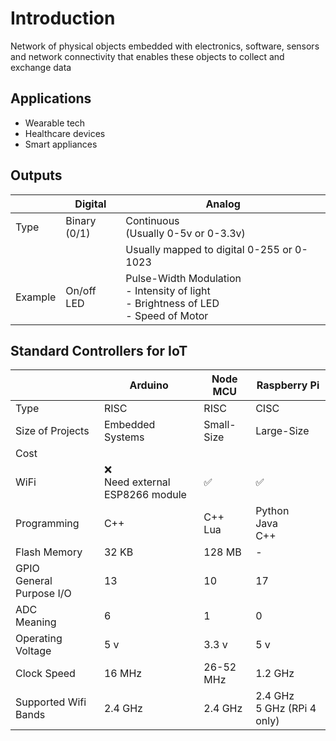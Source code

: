 # Introduction

Network of physical objects embedded with electronics, software, sensors and network connectivity that enables these objects to collect and exchange data

## Applications

- Wearable tech
- Healthcare devices
- Smart appliances

## Outputs

|         | Digital           | Analog                                                       |
| ------- | ----------------- | ------------------------------------------------------------ |
| Type    | Binary<br />(0/1) | Continuous<br />(Usually 0-5v or 0-3.3v)                     |
|         |                   | Usually mapped to digital 0-255 or 0-1023                    |
| Example | On/off LED        | Pulse-Width Modulation<br />- Intensity of light<br />- Brightness of LED<br />- Speed of Motor |

## Standard Controllers for IoT

|                               | Arduino                             | Node MCU     | Raspberry Pi                    |
| ----------------------------- | ----------------------------------- | ------------ | ------------------------------- |
| Type                          | RISC                                | RISC         | CISC                            |
| Size of Projects              | Embedded Systems                    | Small-Size   | Large-Size                      |
| Cost                          |                                     |              |                                 |
| WiFi                          | ❌<br />Need external ESP8266 module | ✅            | ✅                               |
| Programming                   | C++                                 | C++<br />Lua | Python<br />Java<br />C++       |
| Flash Memory                  | 32 KB                               | 128 MB       | -                               |
| GPIO<br />General Purpose I/O | 13                                  | 10           | 17                              |
| ADC<br />Meaning              | 6                                   | 1            | 0                               |
| Operating Voltage             | 5 v                                 | 3.3 v        | 5 v                             |
| Clock Speed                   | 16 MHz                              | 26-52 MHz    | 1.2 GHz                         |
| Supported Wifi Bands          | 2.4 GHz                             | 2.4 GHz      | 2.4 GHz<br />5 GHz (RPi 4 only) |
